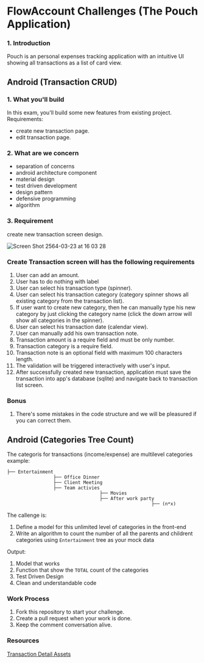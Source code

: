 
# FlowAccount Challenges (The Pouch Application)

### 1. Introduction
Pouch is an personal expenses tracking application with an intuitive UI showing all transactions as a list of card view.

## Android (Transaction CRUD)

### 1. What you'll build
In this exam, you'll build some new features from existing project.
Requirements:
 - create new transaction page.
 - edit transaction page.

### 2. What are we concern
- separation of concerns
- android architecture component
- material design
- test driven development
- design pattern
- defensive programming
- algorithm

### 3. Requirement
create new transaction screen design.

![Screen Shot 2564-03-23 at 16 03 28](https://user-images.githubusercontent.com/60771871/112121279-a82f8d80-8bf1-11eb-914e-1b7a13e63b7a.png)

### Create Transaction screen will has the following requirements
1. User can add an amount.
2. User has to do nothing with label
3. User can select his transaction type (spinner).
4. User can select his transaction category (category spinner shows all existing category from the transaction list).
5. If user want to create new category, then he can manually type his new category by just clicking the category name (click the down arrow will show all categories in the spinner).
6. User can select his transaction date (calendar view).
7. User can manually add his own transaction note.
8. Transaction amount is a require field and must be only number.
9. Transaction category is a require field.
10. Transaction note is an optional field with maximum 100 characters length.
11. The validation will be triggered interactively with user's input.
12. After successfully created new transaction, application must save the transaction into app's database (sqlite) and navigate back to transaction list screen.

### Bonus
1. There's some mistakes in the code structure and we will be pleasured if you can correct them.

## Android (Categories Tree Count)
The categoris for transactions (income/expense) are multilevel categories
example:

```
├── Entertainment
                 ├── Office Dinner
                 ├── Client Meeting
                 ├── Team activies
                                  ├── Movies
                                  ├── After work party
                                                     ├── (n*x)
```                                                  

The callenge is:
1. Define a model for this unlimited level of categories in the front-end
2. Write an algorithm to count the number of all the parents and childrent categories using `Entertainment` tree as your mock data

Output: 
1. Model that works
2. Function that show the `TOTAL` count of the categories
3. Test Driven Design
4. Clean and understandable code

### Work Process
1. Fork this repository to start your challenge.
2. Create a pull request when your work is done.
3. Keep the comment conversation alive.

### Resources
[Transaction Detail Assets](https://drive.google.com/drive/folders/1hSuAjr5-MCaIGDt0JB9fPmkTv4XkV66x)
